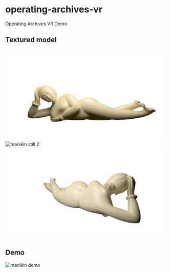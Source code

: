 # operating-archives-vr
Operating Archives VR Demo

## Textured model
![manikin still 1](https://github.com/sfiddy/operating-archives-vr/blob/master/static_assets/chinese-manikin/manikin-still-1.png)
![manikin still 2](https://github.com/sfiddy/operating-archives-vr/blob/master/static_assets/chinese-manikin/manikin-still-2.png)
![manikin still 3](https://github.com/sfiddy/operating-archives-vr/blob/master/static_assets/chinese-manikin/manikin-still-3.png)

## Demo
![manikin demo](https://media.giphy.com/media/C955TIF0Eh7ylXBxdb/giphy.gif)
